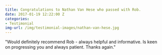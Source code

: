 ```yaml
---
title: Congratulations to Nathan Van Hese who passed with Rob.
date: 2017-01-19 12:22:00 Z
categories:
- Testimonial
img-url: /img/testimonial-images/nathan-van-hese.jpg
---
```


"Would definitely recommend Rob - always helpful and informative. Is keen on progressing you and always patient. Thanks again."
